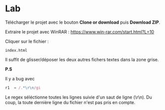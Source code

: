 # Lab

Télécharger le projet avec le bouton **Clone or download** puis **Download ZIP**.

Extraire le projet avec WinRAR : https://www.win-rar.com/start.html?L=10

Cliquer sur le fichier :

    index.html

Il suffit de glisser/déposer les deux autres fichers textes dans la zone grise.

**P.S**

Il y a bug avec 

```javascript
r1  = /.*\r\n/gi
```

Le regex séléctionne toutes les lignes suivie d'un saut de ligne (\r\n). Du coup, la toute dernière ligne du fichier n'est pas pris en compte.

